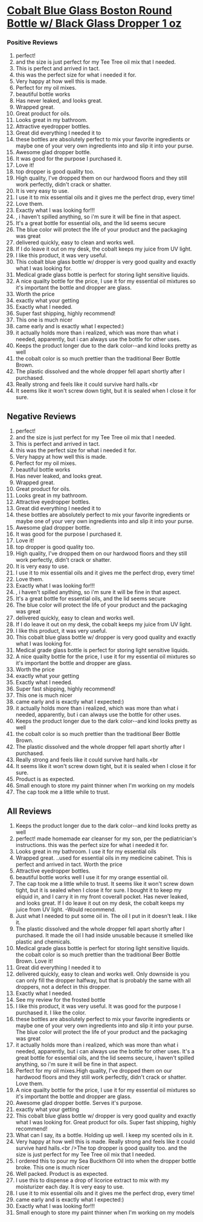 # [Cobalt Blue Glass Boston Round Bottle w/ Black Glass Dropper 1 oz](https://products.checkmycream.com/products/Cobalt-Blue-Glass-Boston-Round-Bottle-w-Black-Glass-Dropper-1-oz.html)

### Positive Reviews

<ol>
      <li>perfect!</li>
      <li>and the size is just perfect for my Tee Tree oil mix that I needed.</li>
      <li>This is perfect and arrived in tact.  </li>
      <li>this was the perfect size for what i needed it for.</li>
      <li>Very happy at how well this is made.  </li>
      <li>Perfect for my oil mixes.</li>
      <li>beautiful bottle works</li>
      <li>Has never leaked, and looks great.</li>
      <li>Wrapped great.</li>
      <li>Great product for oils.</li>
      <li>Looks great in my bathroom.</li>
      <li>Attractive eyedropper bottles.</li>
      <li>Great did everything I needed it to</li>
      <li>these bottles are absolutely perfect to mix your favorite ingredients or maybe one of your very own ingredients into and slip it into your purse.</li>
      <li>Awesome glad dropper bottle.  </li>
      <li>It was good for the purpose I purchased it.</li>
      <li>Love it!</li>
      <li>top dropper is good quality too.  </li>
      <li>High quality, I&#x27;ve dropped them on our hardwood floors and they still work perfectly, didn&#x27;t crack or shatter.</li>
      <li>It is very easy to use.</li>
      <li>I use it to mix essential oils and it gives me the perfect drop, every time!</li>
      <li>Love them.</li>
      <li>Exactly what I was looking for!!!</li>
      <li>, i haven&#x27;t spilled anything, so i&#x27;m sure it will be fine in that aspect.</li>
      <li>It&#x27;s a great bottle for essential oils, and the lid seems secure</li>
      <li>The blue color will protect the life of your product and the packaging was great</li>
      <li>delivered quickly, easy to clean and works well.  </li>
      <li>If I do leave it out on my desk, the cobalt keeps my juice from UV light.</li>
      <li>I like this product, it was very useful.</li>
      <li>This cobalt blue glass bottle w/ dropper is very good quality and exactly what I was looking for.</li>
      <li>Medical grade glass bottle is perfect for storing light sensitive liquids.</li>
      <li>A nice quailty bottle for the price, I use it for my essential oil mixtures so it&#x27;s important the bottle and dropper are glass.</li>
      <li>Worth  the price</li>
      <li>exactly what your getting</li>
      <li>Exactly what I needed.</li>
      <li>Super fast shipping, highly recommend!</li>
      <li>This one is much nicer</li>
      <li>came early and is exactly what I expected:)</li>
      <li>it actually holds more than i realized, which was more than what i needed, apparently, but i can always use the bottle for other uses.</li>
      <li>Keeps the  product longer due to the dark color--and kind looks pretty as well</li>
      <li>the cobalt color is so much prettier than the traditional Beer Bottle Brown.</li>
      <li>The plastic dissolved and the whole dropper fell apart shortly after I purchased.  </li>
      <li>Really strong and feels like it could survive hard halls.&lt;br</li>
      <li>It seems like it won&#x27;t screw down tight, but it is sealed when I close it for sure.</li>
</ol>


<h2>Negative Reviews</h2>
<ol>
<li> perfect!</li>
<li> and the size is just perfect for my Tee Tree oil mix that I needed.</li>
<li> This is perfect and arrived in tact.  </li>
<li> this was the perfect size for what i needed it for.</li>
<li> Very happy at how well this is made.  </li>
<li> Perfect for my oil mixes.</li>
<li> beautiful bottle works</li>
<li> Has never leaked, and looks great.</li>
<li> Wrapped great.</li>
<li> Great product for oils.</li>
<li> Looks great in my bathroom.</li>
<li> Attractive eyedropper bottles.</li>
<li> Great did everything I needed it to</li>
<li> these bottles are absolutely perfect to mix your favorite ingredients or maybe one of your very own ingredients into and slip it into your purse.</li>
<li> Awesome glad dropper bottle.  </li>
<li> It was good for the purpose I purchased it.</li>
<li> Love it!</li>
<li> top dropper is good quality too.  </li>
<li> High quality, I&#x27;ve dropped them on our hardwood floors and they still work perfectly, didn&#x27;t crack or shatter.</li>
<li> It is very easy to use.</li>
<li> I use it to mix essential oils and it gives me the perfect drop, every time!</li>
<li> Love them.</li>
<li> Exactly what I was looking for!!!</li>
<li> , i haven&#x27;t spilled anything, so i&#x27;m sure it will be fine in that aspect.</li>
<li> It&#x27;s a great bottle for essential oils, and the lid seems secure</li>
<li> The blue color will protect the life of your product and the packaging was great</li>
<li> delivered quickly, easy to clean and works well.  </li>
<li> If I do leave it out on my desk, the cobalt keeps my juice from UV light.</li>
<li> I like this product, it was very useful.</li>
<li> This cobalt blue glass bottle w/ dropper is very good quality and exactly what I was looking for.</li>
<li> Medical grade glass bottle is perfect for storing light sensitive liquids.</li>
<li> A nice quailty bottle for the price, I use it for my essential oil mixtures so it&#x27;s important the bottle and dropper are glass.</li>
<li> Worth  the price</li>
<li> exactly what your getting</li>
<li> Exactly what I needed.</li>
<li> Super fast shipping, highly recommend!</li>
<li> This one is much nicer</li>
<li> came early and is exactly what I expected:)</li>
<li> it actually holds more than i realized, which was more than what i needed, apparently, but i can always use the bottle for other uses.</li>
<li> Keeps the  product longer due to the dark color--and kind looks pretty as well</li>
<li> the cobalt color is so much prettier than the traditional Beer Bottle Brown.</li>
<li> The plastic dissolved and the whole dropper fell apart shortly after I purchased.  </li>
<li> Really strong and feels like it could survive hard halls.&lt;br</li>
<li> It seems like it won&#x27;t screw down tight, but it is sealed when I close it for sure.</li>
<li> Product is as expected.</li>
<li> Small enough to store my paint thinner when I&#x27;m working on my models</li>
<li> The cap took me a little while to trust.</li>
</ol>

<h2>All Reviews</h2>

<ol>
    <li> Keeps the  product longer due to the dark color--and kind looks pretty as well</li>
    <li> perfect! made homemade ear cleanser for my son, per the pediatrician&#x27;s instructions. this was the perfect size for what i needed it for.</li>
    <li> Looks great in my bathroom. I use it for my essential oils</li>
    <li> Wrapped great. ..used for essential oils in my medicine cabinet. This is perfect and arrived in tact.  Worth  the price</li>
    <li> Attractive eyedropper bottles.</li>
    <li> beautiful bottle works well I use it for my orange essential oil.</li>
    <li> The cap took me a little while to trust. It seems like it won&#x27;t screw down tight, but it is sealed when I close it for sure. I bought it to keep my eliquid in, and I carry it in my front coverall pocket. Has never leaked, and looks great. If I do leave it out on my desk, the cobalt keeps my juice from UV light. -Would recommend.</li>
    <li> Just what I needed to put some oil in.  The oil I put in it doesn&#x27;t leak.  I like it.</li>
    <li> The plastic dissolved and the whole dropper fell apart shortly after I purchased.  It made the oil I had inside unusable because it smelled like plastic and chemicals.</li>
    <li> Medical grade glass bottle is perfect for storing light sensitive liquids. the cobalt color is so much prettier than the traditional Beer Bottle Brown. Love it!</li>
    <li> Great did everything I needed it to</li>
    <li> delivered quickly, easy to clean and works well.  Only downside is you can only fill the dropper halfway, but that is probably the same with all droppers, not a defect in this dropper.</li>
    <li> Exactly what I needed.</li>
    <li> See my review for the frosted bottle</li>
    <li> I like this product, it was very useful. It was good for the purpose I purchased it. I like the color.</li>
    <li> these bottles are absolutely perfect to mix your favorite ingredients or maybe one of your very own ingredients into and slip it into your purse. The blue color will protect the life of your product and the packaging was great</li>
    <li> it actually holds more than i realized, which was more than what i needed, apparently, but i can always use the bottle for other uses. It&#x27;s a great bottle for essential oils, and the lid seems secure, i haven&#x27;t spilled anything, so i&#x27;m sure it will be fine in that aspect.</li>
    <li> Perfect for my oil mixes.High quality, I&#x27;ve dropped them on our hardwood floors and they still work perfectly, didn&#x27;t crack or shatter. Love them.</li>
    <li> A nice quailty bottle for the price, I use it for my essential oil mixtures so it&#x27;s important the bottle and dropper are glass.</li>
    <li> Awesome glad dropper bottle.  Serves it&#x27;s  purpose.</li>
    <li> exactly what your getting</li>
    <li> This cobalt blue glass bottle w/ dropper is very good quality and exactly what I was looking for. Great product for oils. Super fast shipping, highly recommend!</li>
    <li> What can I say, its a bottle. Holding up well. I keep my scented oils in it.</li>
    <li> Very happy at how well this is made.  Really strong and feels like it could survive hard halls.&lt;br /&gt;The top dropper is good quality too.  and the size is just perfect for my Tee Tree oil mix that I needed.</li>
    <li> I ordered this to pour my Sea Buckthorn Oil into when the dropper bottle broke. This one is much nicer</li>
    <li> Well packed.  Product is as expected.</li>
    <li> I use this to dispense a drop of licorice extract to mix with my moisturizer each day.  It is very easy to use.</li>
    <li> I use it to mix essential oils and it gives me the perfect drop, every time!</li>
    <li> came early and is exactly what I expected:)</li>
    <li> Exactly what I was looking for!!!</li>
    <li> Small enough to store my paint thinner when I&#x27;m working on my models</li>
</ol>




